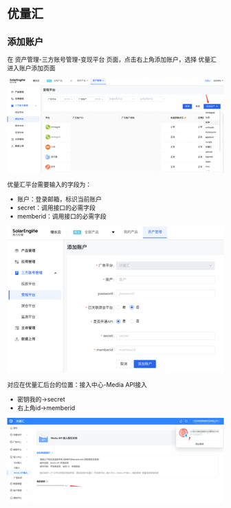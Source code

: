 # 优量汇

## 添加账户

在 资产管理-三方账号管理-变现平台 页面，点击右上角添加账户，选择 优量汇 进入账户添加页面

![](<../../../.gitbook/assets/image (128).png>)

优量汇平台需要输入的字段为：

* 账户：登录邮箱，标识当前账户
* secret：调用接口的必需字段
* memberid：调用接口的必需字段

![](<../../../.gitbook/assets/image (81).png>)

对应在优量汇后台的位置：接入中心-Media API接入

* 密钥我的->secret
* 右上角id->memberid

![](<../../../.gitbook/assets/image (37).png>)
